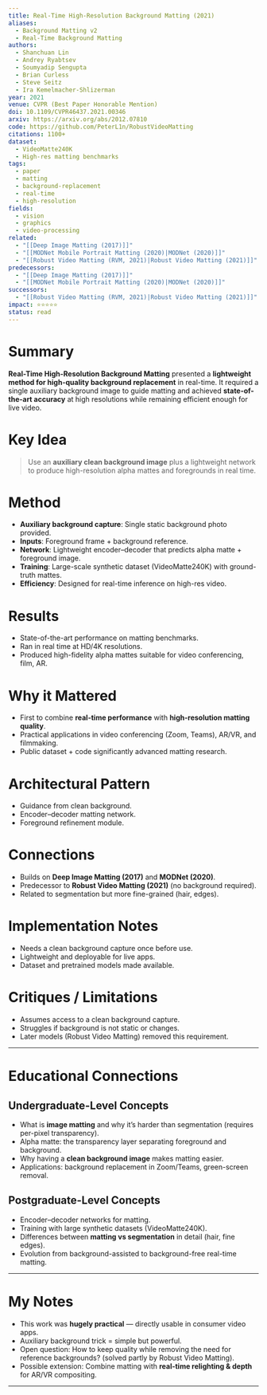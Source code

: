 ```yaml
---
title: Real-Time High-Resolution Background Matting (2021)
aliases:
  - Background Matting v2
  - Real-Time Background Matting
authors:
  - Shanchuan Lin
  - Andrey Ryabtsev
  - Soumyadip Sengupta
  - Brian Curless
  - Steve Seitz
  - Ira Kemelmacher-Shlizerman
year: 2021
venue: CVPR (Best Paper Honorable Mention)
doi: 10.1109/CVPR46437.2021.00346
arxiv: https://arxiv.org/abs/2012.07810
code: https://github.com/PeterL1n/RobustVideoMatting
citations: 1100+
dataset:
  - VideoMatte240K
  - High-res matting benchmarks
tags:
  - paper
  - matting
  - background-replacement
  - real-time
  - high-resolution
fields:
  - vision
  - graphics
  - video-processing
related:
  - "[[Deep Image Matting (2017)]]"
  - "[[MODNet Mobile Portrait Matting (2020)|MODNet (2020)]]"
  - "[[Robust Video Matting (RVM, 2021)|Robust Video Matting (2021)]]"
predecessors:
  - "[[Deep Image Matting (2017)]]"
  - "[[MODNet Mobile Portrait Matting (2020)|MODNet (2020)]]"
successors:
  - "[[Robust Video Matting (RVM, 2021)|Robust Video Matting (2021)]]"
impact: ⭐⭐⭐⭐⭐
status: read
---
```


# Summary
**Real-Time High-Resolution Background Matting** presented a **lightweight method for high-quality background replacement** in real-time. It required a single auxiliary background image to guide matting and achieved **state-of-the-art accuracy** at high resolutions while remaining efficient enough for live video.

# Key Idea
> Use an **auxiliary clean background image** plus a lightweight network to produce high-resolution alpha mattes and foregrounds in real time.

# Method
- **Auxiliary background capture**: Single static background photo provided.  
- **Inputs**: Foreground frame + background reference.  
- **Network**: Lightweight encoder–decoder that predicts alpha matte + foreground image.  
- **Training**: Large-scale synthetic dataset (VideoMatte240K) with ground-truth mattes.  
- **Efficiency**: Designed for real-time inference on high-res video.  

# Results
- State-of-the-art performance on matting benchmarks.  
- Ran in real time at HD/4K resolutions.  
- Produced high-fidelity alpha mattes suitable for video conferencing, film, AR.  

# Why it Mattered
- First to combine **real-time performance** with **high-resolution matting quality**.  
- Practical applications in video conferencing (Zoom, Teams), AR/VR, and filmmaking.  
- Public dataset + code significantly advanced matting research.  

# Architectural Pattern
- Guidance from clean background.  
- Encoder–decoder matting network.  
- Foreground refinement module.  

# Connections
- Builds on **Deep Image Matting (2017)** and **MODNet (2020)**.  
- Predecessor to **Robust Video Matting (2021)** (no background required).  
- Related to segmentation but more fine-grained (hair, edges).  

# Implementation Notes
- Needs a clean background capture once before use.  
- Lightweight and deployable for live apps.  
- Dataset and pretrained models made available.  

# Critiques / Limitations
- Assumes access to a clean background capture.  
- Struggles if background is not static or changes.  
- Later models (Robust Video Matting) removed this requirement.  

---

# Educational Connections

## Undergraduate-Level Concepts
- What is **image matting** and why it’s harder than segmentation (requires per-pixel transparency).  
- Alpha matte: the transparency layer separating foreground and background.  
- Why having a **clean background image** makes matting easier.  
- Applications: background replacement in Zoom/Teams, green-screen removal.  

## Postgraduate-Level Concepts
- Encoder–decoder networks for matting.  
- Training with large synthetic datasets (VideoMatte240K).  
- Differences between **matting vs segmentation** in detail (hair, fine edges).  
- Evolution from background-assisted to background-free real-time matting.  

---

# My Notes
- This work was **hugely practical** — directly usable in consumer video apps.  
- Auxiliary background trick = simple but powerful.  
- Open question: How to keep quality while removing the need for reference backgrounds? (solved partly by Robust Video Matting).  
- Possible extension: Combine matting with **real-time relighting & depth** for AR/VR compositing.  

---
